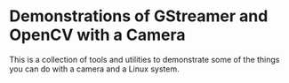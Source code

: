 # Demonstrations of GStreamer and OpenCV with a Camera

This is a collection of tools and utilities to demonstrate some of the things you can do with a camera and a Linux system.

